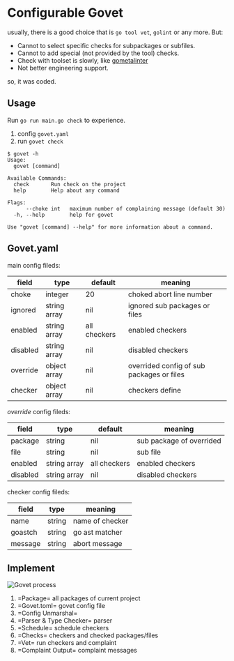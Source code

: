 # Configurable Govet
 
usually, there is a good choice that is `go tool vet`, `golint` or any more. But:

+ Cannot to select specific checks for subpackages or subfiles.
+ Cannot to add special (not provided by the tool) checks.
+ Check with toolset is slowly, like [gometalinter](https://github.com/alecthomas/gometalinter)
+ Not better engineering support.
  
so, it was coded.

## Usage

Run `go run main.go check` to experience.

1. config `govet.yaml`
2. run `govet check`

```shell
$ govet -h
Usage:
  govet [command]

Available Commands:
  check       Run check on the project
  help        Help about any command

Flags:
      --choke int   maximum number of complaining message (default 30)
  -h, --help        help for govet

Use "govet [command] --help" for more information about a command.
```

## Govet.yaml

main config fileds:

| field | type | default | meaning |
| --- | ---  | --- | --- |
| choke | integer | 20 | choked abort line number |
| ignored | string array | nil | ignored sub packages or files |
| enabled | string array | all checkers | enabled checkers |
| disabled | string array | nil | disabled checkers |
| override | object array | nil | overrided config of sub packages or files |
| checker | object array | nil | checkers define |

*override* config fileds:

| field | type | default | meaning |
| --- | --- | --- | --- |
| package | string | nil | sub package of overrided |
| file | string | nil | sub file
| enabled | string array | all checkers | enabled checkers |
| disabled | string array | nil | disabled checkers |
                      
checker config fileds:

| field | type | meaning |
| --- | --- | --- |
| name | string | name of checker |
| goastch | string | go ast matcher |
| message | string | abort message |

## Implement

![Govet process](file:./doc/imgs/govet-process.png)

1. =Package= all packages of current project
2. =Govet.toml= govet config file
3. =Config Unmarshal= 
4. =Parser & Type Checker= parser
5. =Schedule= schedule checkers
6. =Checks= checkers and checked packages/files
7. =Vet= run checkers and complaint
8. =Complaint Output= complaint messages
